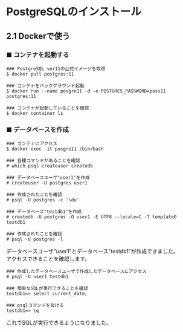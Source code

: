 # PostgreSQLのインストール
## 2.1 Dockerで使う
### ■ コンテナを起動する
```
### PostgreSQL ver11の公式イメージを取得
$ docker pull postgres:11

### コンテナをバックグラウンド起動
$ docker run --name posgre11 -d -e POSTGRES_PASSWORD=pass11 postgres:11

### コンテナが起動していることを確認
$ docker container ls
```
### ■ データベースを作成
```
### コンテナにアクセス
$ docker exec -it posgre11 /bin/bash

### 各種コマンドがあることを確認
# which psql createuser createdb

### データベースユーザ"user1"を作成
# createuser -U postgres user1

### 作成されたことを確認
# psql -U postgres -c '\du'

### データベース"testdb1"を作成
# createdb -U postgres -O user1 -E UTF8 --locale=C -T template0 testdb1

### 作成されたことを確認
# psql -U postgres -l
```
データベースユーザ"user1"とデータベース"testdb1"が作成できました。  
アクセスできることを確認します。
```
### 作成したデータベースユーザで作成したデータベースにアクセス
# psql -U user1 testdb1

### 簡単なSQLが実行できることを確認
testdb1=> select current_date;

### psqlコマンドを抜ける
testdb1=> \q
```
これでSQLが実行できるようになりました。

